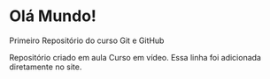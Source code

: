 # Olá Mundo!
 Primeiro Repositório do curso Git e GitHub


 Repositório criado em aula Curso em vídeo.
Essa linha foi adicionada diretamente no site.
